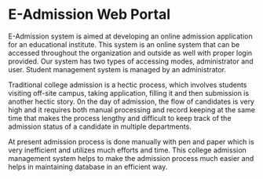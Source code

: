 # E-Admission Web Portal

E-Admission system is aimed at developing an online admission application for an educational institute. This system is an online system that can be accessed throughout the organization and outside as well with proper login provided. Our system has two types of accessing modes, administrator and user. Student management system is managed by an administrator.


Traditional college admission is a hectic process, which involves students visiting off-site campus, taking application, filling it and then submission is another hectic story. 0n the day of admission, the flow of candidates is very high and it requires both manual processing and record keeping at the same time that makes the process lengthy and difficult to keep track of the admission status of a candidate in multiple departments. 

At present admission process is done manually with pen and paper which is very inefficient and utilizes much efforts and time. This college admission management system helps to make the admission process much easier and helps in maintaining database in an efficient way.

